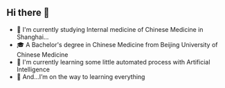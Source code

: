 ## Hi there 👋

- 📖 I'm currently studying Internal medicine of Chinese Medicine in Shanghai...
- 🎓 A Bachelor's degree in Chinese Medicine from Beijing University of Chinese Medicine
- 🦾 I'm currently learning some little automated process with Artificial Intelligence
- 🌱 And...I’m on the way to learning everything
